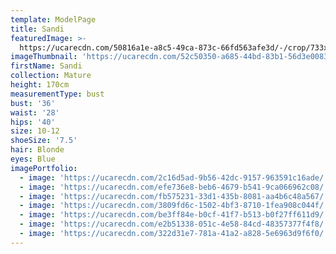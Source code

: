 ```yaml
---
template: ModelPage
title: Sandi
featuredImage: >-
  https://ucarecdn.com/50816a1e-a8c5-49ca-873c-66fd563afe3d/-/crop/733x443/0,0/-/preview/
imageThumbnail: 'https://ucarecdn.com/52c50350-a685-44bd-83b1-56d3e0083937/'
firstName: Sandi
collection: Mature
height: 170cm
measurementType: bust
bust: '36'
waist: '28'
hips: '40'
size: 10-12
shoeSize: '7.5'
hair: Blonde
eyes: Blue
imagePortfolio:
  - image: 'https://ucarecdn.com/2c16d5ad-9b56-42dc-9157-963591c16ade/'
  - image: 'https://ucarecdn.com/efe736e8-beb6-4679-b541-9ca066962c08/'
  - image: 'https://ucarecdn.com/fb575231-33d1-435b-8081-aa4b6c48a567/'
  - image: 'https://ucarecdn.com/3809fd6c-1502-4bf3-8710-1fea908c044f/'
  - image: 'https://ucarecdn.com/be3ff84e-b0cf-41f7-b513-b0f27ff611d9/'
  - image: 'https://ucarecdn.com/e2b51338-051c-4e58-84cd-48357377f4f8/'
  - image: 'https://ucarecdn.com/322d31e7-781a-41a2-a828-5e6963d9f6f0/'
---
```


